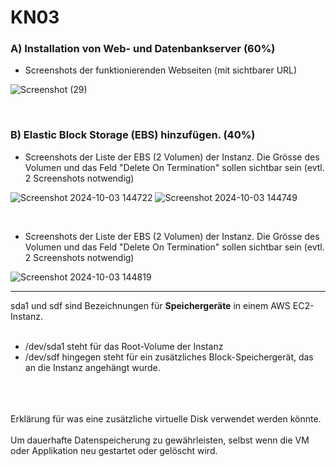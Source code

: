 # KN03

### A) Installation von Web- und Datenbankserver (60%)

- Screenshots der funktionierenden Webseiten (mit sichtbarer URL)

![Screenshot (29)](https://github.com/user-attachments/assets/8933957b-d607-4abd-a053-237cb0bc2ed6)

<br/>

### B) Elastic Block Storage (EBS) hinzufügen. (40%)

- Screenshots der Liste der EBS (2 Volumen) der Instanz. Die Grösse des Volumen und das Feld "Delete On Termination" sollen sichtbar sein (evtl. 2 Screenshots notwendig)
  
![Screenshot 2024-10-03 144722](https://github.com/user-attachments/assets/66a8b7de-8be1-4af4-ae6e-5304a13a3d2e)
![Screenshot 2024-10-03 144749](https://github.com/user-attachments/assets/160aa3a4-8381-448d-94cf-046d471f2c61)

<br/>

- Screenshots der Liste der EBS (2 Volumen) der Instanz. Die Grösse des Volumen und das Feld "Delete On Termination" sollen sichtbar sein (evtl. 2 Screenshots notwendig)

![Screenshot 2024-10-03 144819](https://github.com/user-attachments/assets/e82f06ec-15f1-44cf-a8ab-85fb2be582ac)

---
sda1 und sdf sind Bezeichnungen für **Speichergeräte** in einem AWS EC2-Instanz.
<br/>
<br/>
- /dev/sda1 steht für das Root-Volume der Instanz
-  /dev/sdf hingegen steht für ein zusätzliches Block-Speichergerät, das an die Instanz angehängt wurde.
<br/>
<br/>
<br/>
Erklärung für was eine zusätzliche virtuelle Disk verwendet werden könnte.
<br/>
<br/>
Um dauerhafte Datenspeicherung zu gewährleisten, selbst wenn die VM oder Applikation neu gestartet oder gelöscht wird. 
